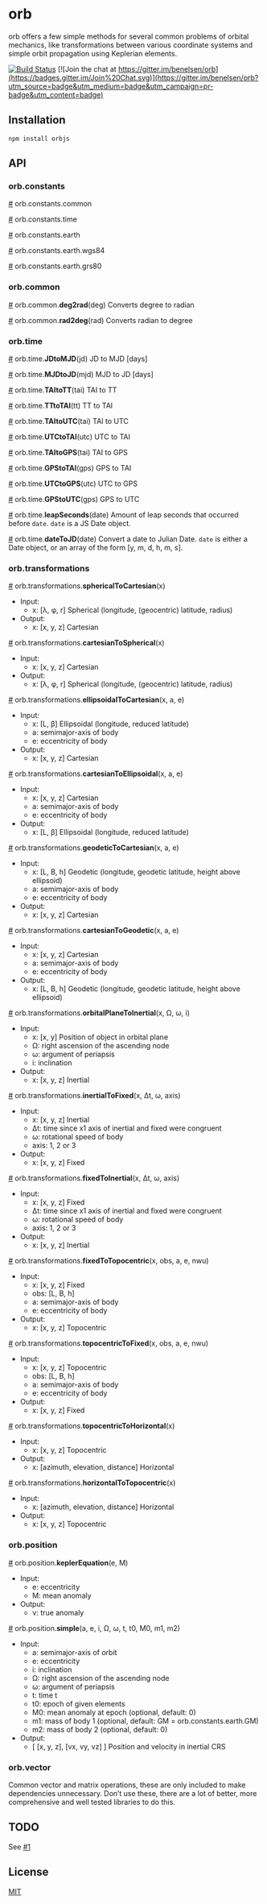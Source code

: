 # orb

orb offers a few simple methods for several common problems of orbital mechanics, like transformations between various coordinate systems and simple orbit propagation using Keplerian elements.

[![Build Status](https://travis-ci.org/benelsen/orb.png)](https://travis-ci.org/benelsen/orb)
[![Join the chat at https://gitter.im/benelsen/orb](https://badges.gitter.im/Join%20Chat.svg)](https://gitter.im/benelsen/orb?utm_source=badge&utm_medium=badge&utm_campaign=pr-badge&utm_content=badge)

## Installation

	npm install orbjs

## API

### orb.constants
[#](src/constants/common.js#L1) orb.constants.common

[#](src/constants/time.js#L8) orb.constants.time

[#](src/constants/earth.js#L4) orb.constants.earth

[#](src/constants/earth.js#L18) orb.constants.earth.wgs84

[#](src/constants/earth.js#L29) orb.constants.earth.grs80

### orb.common
[#](src/common/angular.js#L3) orb.common.**deg2rad**(deg) Converts degree to radian

[#](src/common/angular.js#L7) orb.common.**rad2deg**(rad) Converts radian to degree

### orb.time
[#](src/time/conversions.js#L11) orb.time.**JDtoMJD**(jd) JD to MJD [days]

[#](src/time/conversions.js#L15) orb.time.**MJDtoJD**(mjd) MJD to JD [days]

[#](src/time/conversions.js#L21) orb.time.**TAItoTT**(tai) TAI to TT

[#](src/time/conversions.js#L26) orb.time.**TTtoTAI**(tt) TT to TAI

[#](src/time/conversions.js#L31) orb.time.**TAItoUTC**(tai) TAI to UTC

[#](src/time/conversions.js#L36) orb.time.**UTCtoTAI**(utc) UTC to TAI

[#](src/time/conversions.js#L41) orb.time.**TAItoGPS**(tai) TAI to GPS

[#](src/time/conversions.js#L46) orb.time.**GPStoTAI**(gps) GPS to TAI

[#](src/time/conversions.js#L51) orb.time.**UTCtoGPS**(utc) UTC to GPS

[#](src/time/conversions.js#L56) orb.time.**GPStoUTC**(gps) GPS to UTC

[#](src/time/leapSeconds.js#L29) orb.time.**leapSeconds**(date) Amount of leap seconds that occurred before `date`. `date` is a JS Date object.

[#](src/time/dateToJD.js#L2) orb.time.**dateToJD**(date) Convert a date to Julian Date. `date` is either a Date object, or an array of the form [y, m, d, h, m, s].

### orb.transformations
[#](src/transformations/spherical.js#L2) orb.transformations.**sphericalToCartesian**(x)

- Input:
	* x: [λ, φ, r] Spherical (longitude, (geocentric) latitude, radius)
- Output:
	* x: [x, y, z] Cartesian

[#](src/transformations/spherical.js#L13) orb.transformations.**cartesianToSpherical**(x)

- Input:
	* x: [x, y, z] Cartesian
- Output:
	* x: [λ, φ, r] Spherical (longitude, (geocentric) latitude, radius)

[#](src/transformations/ellipsoidal.js#L4) orb.transformations.**ellipsoidalToCartesian**(x, a, e)

- Input:
	* x: [L, β] Ellipsoidal (longitude, reduced latitude)
	* a: semimajor-axis of body
	* e: eccentricity of body
- Output:
	* x: [x, y, z] Cartesian

[#](src/transformations/ellipsoidal.js#L21) orb.transformations.**cartesianToEllipsoidal**(x, a, e)

- Input:
	* x: [x, y, z] Cartesian
	* a: semimajor-axis of body
	* e: eccentricity of body
- Output:
	* x: [L, β] Ellipsoidal (longitude, reduced latitude)

[#](src/transformations/geodetic.js#L4) orb.transformations.**geodeticToCartesian**(x, a, e)

- Input:
	* x: [L, B, h] Geodetic (longitude, geodetic latitude, height above ellipsoid)
	* a: semimajor-axis of body
	* e: eccentricity of body
- Output:
	* x: [x, y, z] Cartesian

[#](src/transformations/geodetic.js#L21) orb.transformations.**cartesianToGeodetic**(x, a, e)

- Input:
	* x: [x, y, z] Cartesian
	* a: semimajor-axis of body
	* e: eccentricity of body
- Output:
	* x: [L, B, h] Geodetic (longitude, geodetic latitude, height above ellipsoid)

[#](src/transformations/orbitalPlaneToInertial.js#L3) orb.transformations.**orbitalPlaneToInertial**(x, Ω, ω, i)

- Input:
	* x: [x, y] Position of object in orbital plane
	* Ω: right ascension of the ascending node
	* ω: argument of periapsis
	* i: inclination
- Output:
	* x: [x, y, z] Inertial

[#](src/transformations/inertialToFixed.js#L4) orb.transformations.**inertialToFixed**(x, Δt, ω, axis)

- Input:
	* x: [x, y, z] Inertial
	* Δt: time since x1 axis of inertial and fixed were congruent
	* ω: rotational speed of body
	* axis: 1, 2 or 3
- Output:
	* x: [x, y, z] Fixed

[#](src/transformations/inertialToFixed.js#L12) orb.transformations.**fixedToInertial**(x, Δt, ω, axis)

- Input:
	* x: [x, y, z] Fixed
	* Δt: time since x1 axis of inertial and fixed were congruent
	* ω: rotational speed of body
	* axis: 1, 2 or 3
- Output:
	* x: [x, y, z] Inertial

[#](src/transformations/fixedToTopocentric.js#L6) orb.transformations.**fixedToTopocentric**(x, obs, a, e, nwu)

- Input:
	* x: [x, y, z] Fixed
	* obs: [L, B, h]
	* a: semimajor-axis of body
	* e: eccentricity of body
- Output:
	* x: [x, y, z] Topocentric

[#](src/transformations/fixedToTopocentric.js#L40) orb.transformations.**topocentricToFixed**(x, obs, a, e, nwu)

- Input:
	* x: [x, y, z] Topocentric
	* obs: [L, B, h]
	* a: semimajor-axis of body
	* e: eccentricity of body
- Output:
	* x: [x, y, z] Fixed

[#](src/transformations/topocentricToHorizontal.js#L5) orb.transformations.**topocentricToHorizontal**(x)

- Input:
	* x: [x, y, z] Topocentric
- Output:
	* x: [azimuth, elevation, distance] Horizontal

[#](src/transformations/topocentricToHorizontal.js#L21) orb.transformations.**horizontalToTopocentric**(x)

- Input:
	* x: [azimuth, elevation, distance] Horizontal
- Output:
	* x: [x, y, z] Topocentric

### orb.position
[#](src/position/keplerEquation.js#L1) orb.position.**keplerEquation**(e, M)

- Input:
	* e: eccentricity
	* M: mean anomaly
- Output:
	* ν: true anomaly

[#](src/position/simple.js#L5) orb.position.**simple**(a, e, i, Ω, ω, t, t0, M0, m1, m2)

- Input:
	* a: semimajor-axis of orbit
	* e: eccentricity
	* i: inclination
	* Ω: right ascension of the ascending node
	* ω: argument of periapsis
	* t: time t
	* t0: epoch of given elements
	* M0: mean anomaly at epoch (optional, default: 0)
	* m1: mass of body 1 (optional, default: GM = orb.constants.earth.GM)
	* m2: mass of body 2 (optional, default: 0)
- Output:
	* [ [x, y, z], [vx, vy, vz] ] Position and velocity in inertial CRS

### orb.vector
Common vector and matrix operations, these are only included to make dependencies unnecessary.
Don’t use these, there are a lot of better, more comprehensive and well tested libraries to do this.

## TODO

See [#1](https://github.com/benelsen/orb/issues/1)

## License

  [MIT](LICENSE)
